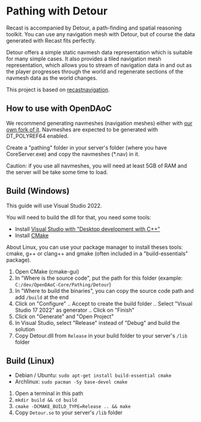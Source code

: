 Pathing with Detour
===================

Recast is accompanied by Detour, a path-finding and spatial reasoning toolkit. You can use any navigation mesh with Detour, but of course the data generated with Recast fits perfectly.

Detour offers a simple static navmesh data representation which is suitable for many simple cases. It also provides a tiled navigation mesh representation, which allows you to stream of navigation data in and out as the player progresses through the world and regenerate sections of the navmesh data as the world changes.

This project is based on [recastnavigation](https://github.com/recastnavigation/recastnavigation).

## How to use with OpenDAoC
We recommend generating navmeshes (navigation meshes) either with [our own fork of it](https://github.com/OpenDAoC/OpenDAoC-BuildNav). Navmeshes are expected to be generated with DT_POLYREF64 enabled.

Create a "pathing" folder in your server's folder (where you have CoreServer.exe) and copy the navmeshes (*.nav) in it.

Caution: if you use all navmeshes, you will need at least 5GB of RAM and the server will be take some time to load.

## Build (Windows)
This guide will use Visual Studio 2022.

You will need to build the dll for that, you need some tools:
- Install [Visual Studio with "Desktop development with C++"](https://visualstudio.microsoft.com/downloads/)
- Install [CMake](https://cmake.org/download/)

About Linux, you can use your package manager to install theses tools: cmake, g++ or clang++ and gmake (often included in a "build-essentials" package).

1. Open CMake (cmake-gui)
2. In "Where is the source code", put the path for this folder (example: `C:/dev/OpenDAoC-Core/Pathing/Detour`)
3. In "Where to build the binaries", you can copy the source code path and add `/build` at the end
4. Click on "Configure"
  .. Accept to create the build folder
  .. Select "Visual Studio 17 2022" as generator
  .. Click on "Finish"
5. Click on "Generate" and "Open Project"
6. In Visual Studio, select "Release" instead of "Debug" and build the solution
7. Copy Detour.dll from `Release` in your build folder to your server's `/lib` folder

## Build (Linux)
- Debian / Ubuntu: `sudo apt-get install build-essential cmake`
- Archlinux: `sudo pacman -Sy base-devel cmake`

1. Open a terminal in this path
2. `mkdir build && cd build`
3. `cmake -DCMAKE_BUILD_TYPE=Release .. && make`
4. Copy `Detour.so` to your server's `/lib` folder

